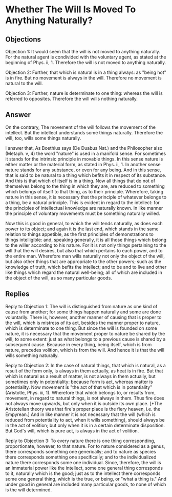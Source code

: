 # Whether The Will Is Moved To Anything Naturally?

## Objections

Objection 1: It would seem that the will is not moved to anything naturally. For the natural agent is condivided with the voluntary agent, as stated at the beginning of Phys. ii, 1. Therefore the will is not moved to anything naturally.

Objection 2: Further, that which is natural is in a thing always: as "being hot" is in fire. But no movement is always in the will. Therefore no movement is natural to the will.

Objection 3: Further, nature is determinate to one thing: whereas the will is referred to opposites. Therefore the will wills nothing naturally.

## Answer

On the contrary, The movement of the will follows the movement of the intellect. But the intellect understands some things naturally. Therefore the will, too, wills some things naturally.

I answer that, As Boethius says (De Duabus Nat.) and the Philosopher also (Metaph. v, 4) the word "nature" is used in a manifold sense. For sometimes it stands for the intrinsic principle in movable things. In this sense nature is either matter or the material form, as stated in Phys. ii, 1. In another sense nature stands for any substance, or even for any being. And in this sense, that is said to be natural to a thing which befits it in respect of its substance. And this is that which of itself is in a thing. Now all things that do not of themselves belong to the thing in which they are, are reduced to something which belongs of itself to that thing, as to their principle. Wherefore, taking nature in this sense, it is necessary that the principle of whatever belongs to a thing, be a natural principle. This is evident in regard to the intellect: for the principles of intellectual knowledge are naturally known. In like manner the principle of voluntary movements must be something naturally willed.

Now this is good in general, to which the will tends naturally, as does each power to its object; and again it is the last end, which stands in the same relation to things appetible, as the first principles of demonstrations to things intelligible: and, speaking generally, it is all those things which belong to the willer according to his nature. For it is not only things pertaining to the will that the will desires, but also that which pertains to each power, and to the entire man. Wherefore man wills naturally not only the object of the will, but also other things that are appropriate to the other powers; such as the knowledge of truth, which befits the intellect; and to be and to live and other like things which regard the natural well-being; all of which are included in the object of the will, as so many particular goods.

## Replies

Reply to Objection 1: The will is distinguished from nature as one kind of cause from another; for some things happen naturally and some are done voluntarily. There is, however, another manner of causing that is proper to the will, which is mistress of its act, besides the manner proper to nature, which is determinate to one thing. But since the will is founded on some nature, it is necessary that the movement proper to nature be shared by the will, to some extent: just as what belongs to a previous cause is shared by a subsequent cause. Because in every thing, being itself, which is from nature, precedes volition, which is from the will. And hence it is that the will wills something naturally.

Reply to Objection 2: In the case of natural things, that which is natural, as a result of the form only, is always in them actually, as heat is in fire. But that which is natural as a result of matter, is not always in them actually, but sometimes only in potentiality: because form is act, whereas matter is potentiality. Now movement is "the act of that which is in potentiality" (Aristotle, Phys. iii, 1). Wherefore that which belongs to, or results from, movement, in regard to natural things, is not always in them. Thus fire does not always move upwards, but only when it is outside its own place. [*The Aristotelian theory was that fire's proper place is the fiery heaven, i.e. the Empyrean.] And in like manner it is not necessary that the will (which is reduced from potentiality to act, when it wills something), should always be in the act of volition; but only when it is in a certain determinate disposition. But God's will, which is pure act, is always in the act of volition.

Reply to Objection 3: To every nature there is one thing corresponding, proportionate, however, to that nature. For to nature considered as a genus, there corresponds something one generically; and to nature as species there corresponds something one specifically; and to the individualized nature there corresponds some one individual. Since, therefore, the will is an immaterial power like the intellect, some one general thing corresponds to it, naturally which is the good; just as to the intellect there corresponds some one general thing, which is the true, or being, or "what a thing is." And under good in general are included many particular goods, to none of which is the will determined.